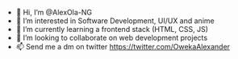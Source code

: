 - 👋 Hi, I’m @AlexOla-NG
- 👀 I’m interested in Software Development, UI/UX and anime
- 🌱 I’m currently learning a frontend stack (HTML, CSS, JS)
- 💞️ I’m looking to collaborate on web development projects
- 📫 Send me a dm on twitter https://twitter.com/OwekaAlexander

<!---
AlexOla-NG/AlexOla-NG is a ✨ special ✨ repository because its `README.md` (this file) appears on your GitHub profile.
You can click the Preview link to take a look at your changes.
--->
